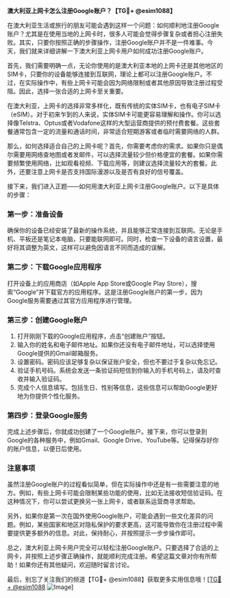 **澳大利亚上网卡怎么注册Google账户？【TG💪+ @esim1088】**

在澳大利亚生活或旅行的朋友可能会遇到这样一个问题：如何顺利地注册Google账户？尤其是在使用当地的上网卡时，很多人可能会觉得步骤复杂或者担心注册失败。其实，只要你按照正确的步骤操作，注册Google账户并不是一件难事。今天，我们就来详细讲解一下澳大利亚上网卡用户如何成功注册Google账户。

首先，我们需要明确一点，无论你使用的是澳大利亚本地的上网卡还是其他地区的SIM卡，只要你的设备能够连接到互联网，理论上都可以注册Google账户。不过，在实际操作中，有些上网卡可能会因为网络限制或者其他原因导致注册过程受阻。因此，选择一张合适的上网卡至关重要。

在澳大利亚，上网卡的选择非常多样化，既有传统的实体SIM卡，也有电子SIM卡（eSIM）。对于初来乍到的人来说，实体SIM卡可能更容易理解和操作。你可以选择像Telstra、Optus或者Vodafone这样的大型运营商提供的预付费套餐。这些套餐通常包含一定的流量和通话时间，非常适合短期游客或者临时需要网络的人群。

那么，如何选择适合自己的上网卡呢？首先，你需要考虑你的需求。如果你只是偶尔需要用网络查地图或者发邮件，可以选择流量较少但价格便宜的套餐。如果你需要频繁使用网络，比如观看视频、下载应用等，则建议选择流量较大的套餐。此外，还要注意上网卡是否支持国际漫游以及是否有良好的信号覆盖。

接下来，我们进入正题——如何用澳大利亚上网卡注册Google账户。以下是具体的步骤：

### 第一步：准备设备

确保你的设备已经安装了最新的操作系统，并且能够正常连接到互联网。无论是手机、平板还是笔记本电脑，只要能联网即可。同时，检查一下设备的语言设置，最好将其调整为英文，这样可以避免因语言不同而造成的误解。

### 第二步：下载Google应用程序

打开设备上的应用商店（如Apple App Store或Google Play Store），搜索“Google”并下载官方的应用程序。这是注册Google账户的第一步，因为Google服务需要通过其官方应用程序进行管理。

### 第三步：创建Google账户

1. 打开刚刚下载的Google应用程序，点击“创建账户”按钮。
2. 输入你的姓名和电子邮件地址。如果你还没有电子邮件地址，可以选择使用Google提供的Gmail邮箱服务。
3. 设置密码。密码应该足够复杂以保证账户安全，但也不要过于复杂以免忘记。
4. 验证手机号码。系统会发送一条验证码短信到你输入的手机号码上，请及时查收并输入验证码。
5. 完成个人信息填写。包括生日、性别等信息，这些信息可以帮助Google更好地为你提供个性化服务。

### 第四步：登录Google服务

完成上述步骤后，你就成功创建了一个Google账户。接下来，你可以登录到Google的各种服务中，例如Gmail、Google Drive、YouTube等。记得保存好你的账户信息，以便日后使用。

### 注意事项

虽然注册Google账户的过程看似简单，但在实际操作中还是有一些需要注意的地方。例如，有些上网卡可能会限制某些功能的使用，比如无法接收短信验证码。在这种情况下，你可以尝试更换另一张上网卡，或者联系运营商寻求帮助。

另外，如果你是第一次在国外使用Google账户，可能会遇到一些文化差异的问题。例如，某些国家和地区对隐私保护的要求更高，这可能导致你在注册过程中需要提供更多额外的信息。对此，保持耐心，并按照提示一步步操作即可。

总之，澳大利亚上网卡用户完全可以轻松注册Google账户。只要选择了合适的上网卡，并按照上述步骤正确操作，就能顺利完成注册。希望这篇文章对你有所帮助！如果你还有其他疑问，欢迎随时留言讨论。

最后，别忘了关注我们的频道【TG💪+ @esim1088】获取更多实用信息哦！[[TG💪+ @esim1088](https://t.me/s/esim1088) ![Image](https://i.postimg.cc/4NQfJmqS/Snipaste-2025-05-13-00-14-12.png)]